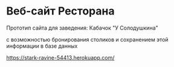 # Веб-сайт Ресторана
Прототип сайта для заведения: Кабачок "У Солодушкина"

с возможностью бронирования столиков и сохранением этой информации в базе данных

https://stark-ravine-54413.herokuapp.com/
